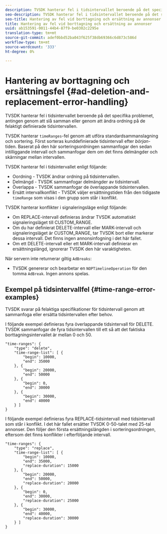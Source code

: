 ```yaml
---
description: TVSDK hanterar fel i tidsintervallet beroende på det specifika problemet, antingen genom att slå samman eller genom att ändra ordning på de felaktigt definierade tidsintervallen.
seo-description: TVSDK hanterar fel i tidsintervallet beroende på det specifika problemet, antingen genom att slå samman eller genom att ändra ordning på de felaktigt definierade tidsintervallen.
seo-title: Hantering av fel vid borttagning och ersättning av annonser
title: Hantering av fel vid borttagning och ersättning av annonser
uuid: ab153591-0011-44b4-87f9-be0302c2295e
translation-type: tm+mt
source-git-commit: adef0bbd52ba043f625f38db69366c6d873c586d
workflow-type: tm+mt
source-wordcount: '333'
ht-degree: 0%

---
```



# Hantering av borttagning och ersättningsfel {#ad-deletion-and-replacement-error-handling}

TVSDK hanterar fel i tidsintervallet beroende på det specifika problemet, antingen genom att slå samman eller genom att ändra ordning på de felaktigt definierade tidsintervallen.

TVSDK hanterar `timeRanges`-fel genom att utföra standardsammanslagning och sortering. Först sorteras kunddefinierade tidsintervall efter *början*-tiden. Baserat på den här sorteringsordningen sammanfogar den sedan intilliggande intervall och sammanfogar dem om det finns delmängder och skärningar mellan intervallen.

TVSDK hanterar fel i tidsintervallet enligt följande:

* Oordning - TVSDK ändrar ordning på tidsintervallen.
* Delmängd - TVSDK sammanfogar delmängder av tidsintervall.
* Överlappa - TVSDK sammanfogar de överlappande tidsintervallen.
* Ersätt intervallkonflikt - TVSDK väljer ersättningstiden från den tidigaste `timeRange` som visas i den grupp som står i konflikt.

TVSDK hanterar konflikter i signaleringsläge enligt följande:

* Om REPLACE-intervall definieras ändrar TVSDK automatiskt signaleringsläget till CUSTOM_RANGE.
* Om du har definierat DELETE-intervall eller MARK-intervall och signaleringsläget är CUSTOM_RANGE, tar TVSDK bort eller markerar dessa intervall. Det finns ingen annonsinfogning i det här fallet.
* Om ett DELETE-intervall eller ett MARK-intervall definierar en ersättningslängd, ignorerar TVSDK den här varaktigheten.

När servern inte returnerar giltig `AdBreaks`:

* TVSDK genererar och bearbetar en `NOPTimelineOperation` för den tomma `AdBreak`. Ingen annons spelas.

## Exempel på tidsintervallfel {#time-range-error-examples}

TVSDK svarar på felaktiga specifikationer för tidsintervall genom att sammanfoga eller ersätta tidsintervallen efter behov.

I följande exempel definieras fyra överlappande tidsintervall för DELETE. TVSDK sammanfogar de fyra tidsintervallen till ett så att det faktiska borttagningsintervallet är mellan 0 och 50.

```
"time-ranges": {
    "type": "delete",
    "time-range-list": [ {
        "begin": 10000,
        "end": 35000
    }, {
        "begin": 20000,
        "end": 50000
    }, {
        "begin": 0,
        "end": 30000
    }, {
        "begin": 30000,
        "end": 40000
    } ]
}
```

I följande exempel definieras fyra REPLACE-tidsintervall med tidsintervall som står i konflikt. I det här fallet ersätter TVSDK 0-50-talet med 25-tal annonser. Den följer den första ersättningslängden i sorteringsordningen, eftersom det finns konflikter i efterföljande intervall.

```
"time-ranges": {
    "type": "replace",
    "time-range-list": [ {
        "begin": 10000,
        "end": 35000,
        "replace-duration": 15000
    }, {
        "begin": 20000,
        "end": 50000,
        "replace-duration": 20000
    }, {
        "begin": 0,
        "end": 30000,
        "replace-duration": 25000
    }, {
        "begin": 30000,
        "end": 40000,
        "replace-duration": 30000
    } ]
}
```
